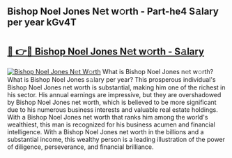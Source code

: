 ## Bishop Noel Jones N𝚎t w𝚘rth - Part-he4 S𝚊lary per year kGv4T

# <h2><a href="http://gc468b.nevu.top/?p=Bishop+Noel+Jones">🔗 👉🔴 Bishop Noel Jones N𝚎t w𝚘rth - S𝚊lary</a></h2>

[![Bishop Noel Jones N𝚎t W𝚘rth](https://i.imgur.com/Oavwk0R.jpeg)](http://gc468b.nevu.top/?p=Bishop+Noel+Jones)
What is Bishop Noel Jones n𝚎t w𝚘rth? What is Bishop Noel Jones s𝚊lary per year?
This prosperous individual's Bishop Noel Jones net worth is substantial, making him one of the richest in his sector. His annual earnings are impressive, but they are overshadowed by Bishop Noel Jones net worth, which is believed to be more significant due to his numerous business interests and valuable real estate holdings. With a Bishop Noel Jones net worth that ranks him among the world's wealthiest, this man is recognized for his business acumen and financial intelligence. With a Bishop Noel Jones net worth in the billions and a substantial income, this wealthy person is a leading illustration of the power of diligence, perseverance, and financial brilliance.
